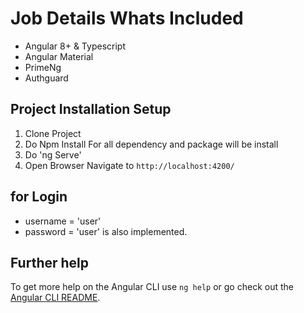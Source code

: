 # Job Details Whats Included

* Angular 8+ & Typescript
* Angular Material
* PrimeNg
* Authguard


## Project Installation Setup
1. Clone Project
2. Do Npm Install For all dependency and package will be install
3. Do 'ng Serve' 
4. Open Browser Navigate to `http://localhost:4200/`

## for Login
* username = 'user'
* password = 'user'
 is also implemented.


## Further help

To get more help on the Angular CLI use `ng help` or go check out the [Angular CLI README](https://github.com/angular/angular-cli/blob/master/README.md).
